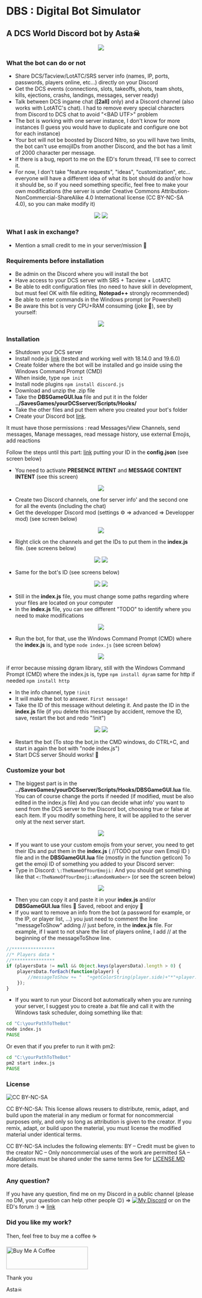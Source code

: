 # DBS : Digital Bot Simulator

## A DCS World Discord bot by Asta☠
<p align="center">
  <img src="https://github.com/frasta/DCS-Discord-bot/blob/main/img/avatar.png?raw=true" />
</p>


### What the bot can do or not
- Share DCS/Tacview/LotATC/SRS server info (names, IP, ports, passwords, players online, etc...) directly on your Discord
- Get the DCS events (connections, slots, takeoffs, shots, team shots, kills, ejections, crashs, landings, messages, server ready)
- Talk between DCS ingame chat (**[2all]** only) and a Discord channel (also works with LotATC's chat). I had to remove every special characters from Discord to DCS chat to avoid "\<BAD UTF\>" problem
- The bot is working with one server instance, I don't know for more instances (I guess you would have to duplicate and configure one bot for each instance)
- Your bot will not be boosted by Discord Nitro, so you will have two limits, the bot can't use emojiIDs from another Discord, and the bot has a limit of 2000 character per message.
- If there is a bug, report to me on the ED's forum thread, I'll see to correct it.
- For now, I don't take "feature requests", "ideas", "customization", etc...  everyone will have a different idea of what its bot should do and/or how it should be, so if you need something specific, feel free to make your own modifications (the server is under Creative Commons Attribution-NonCommercial-ShareAlike 4.0 International license (CC BY-NC-SA 4.0), so you can make modify it)

<p align="center">
  <img src="https://github.com/frasta/DCS-Discord-bot/blob/main/img/liveInfo.png?raw=true" />
  <img src="https://github.com/frasta/DCS-Discord-bot/blob/main/img/events.png?raw=true" />
</p>


### What I ask in exchange?
- Mention a small credit to me in your server/mission 🥰


### Requirements before installation
- Be admin on the Discord where you will install the bot
- Have access to your DCS server with SRS + Tacview + LotATC
- Be able to edit configuration files (no need to have skill in development, but must feel OK with file editing, **Notepad++** strongly recommended)
- Be able to enter commands in the Windows prompt (or Powershell)
- Be aware this bot is very CPU+RAM consuming (joke 🤡), see by yourself:

<p align="center">
  <img src="https://github.com/frasta/DCS-Discord-bot/blob/main/img/CPURAMusage.png?raw=true" />
</p>


### Installation
- Shutdown your DCS server
- Install node.js [link](https://nodejs.org/en/) (tested and working well with 18.14.0 and 19.6.0)
- Create folder where the bot will be installed and go inside using the Windows Command Prompt (CMD)
- When inside, type 
`npm init`
- Install node plugins 
`npm install discord.js`
- Download and unzip the .zip file
- Take the **DBSGameGUI.lua** file and put it in the folder **../SavesGames/yourDCSserver/Scripts/Hooks/**
- Take the other files and put them where you created your bot's folder 
- Create your Discord bot [link](https://discordjs.guide/preparations/setting-up-a-bot-application.html#creating-your-bot).

It must have those permissions : read Messages/View Channels, send messages, Manage messages, read message history, use external Emojis, add reactions

Follow the steps until this part: [link](https://discordjs.guide/creating-your-bot/#using-config-json) putting your ID in the **config.json** (see screen below)
- You need to activate **PRESENCE INTENT** and **MESSAGE CONTENT INTENT** (see this screen)
<p align="center">
  <img src="https://github.com/frasta/DCS-Discord-bot/blob/main/img/intent.png?raw=true" />
</p>

- Create two Discord channels, one for server info' and the second one for all the events (including the chat)
- Get the developper Discord mod (settings ⚙ => advanced => Developper mod) (see screen below)
<p align="center">
  <img src="https://github.com/frasta/DCS-Discord-bot/blob/main/img/devMod.JPG?raw=true" />
</p>

- Right click on the channels and get the IDs to put them in the **index.js** file. (see screens below)
<p align="center">
  <img src="https://github.com/frasta/DCS-Discord-bot/blob/main/img/getChannelID.JPG?raw=true" />
  <img src="https://github.com/frasta/DCS-Discord-bot/blob/main/img/IDinIndexFile.png?raw=true" />
</p>

- Same for the bot's ID (see screens below)
<p align="center">
  <img src="https://github.com/frasta/DCS-Discord-bot/blob/main/img/getBotID.JPG?raw=true" />
  <img src="https://github.com/frasta/DCS-Discord-bot/blob/main/img/IDinIndexFile.png?raw=true" />
</p>

- Still in the **index.js** file, you must change some paths regarding where your files are located on your computer 
- In the **index.js** file, you can see different "TODO" to identify where you need to make modifications
<p align="center">
  <img src="https://github.com/frasta/DCS-Discord-bot/blob/main/img/todos.png?raw=true" />
</p>

- Run the bot, for that, use the  Windows Command Prompt (CMD) where the **index.js** is, and type
`node index.js`
(see screen below) 
<p align="center">
  <img src="https://github.com/frasta/DCS-Discord-bot/blob/main/img/startBot.JPG?raw=true" />
</p>

if error because missing dgram library, still with the Windows Command Prompt (CMD) where the index.js is, type
`npm install dgram`
same for http if needed
`npm install http`
- In the info channel, type 
`!init`
- It will make the bot to answer. 
`First message!`
- Take the ID of this message without deleting it. And paste the ID in the **index.js** file (if you delete this message by accident, remove the ID, save, restart the bot and redo "!init")
<p align="center">
  <img src="https://github.com/frasta/DCS-Discord-bot/blob/main/img/getLiveMessageID.png?raw=true" />
  <img src="https://github.com/frasta/DCS-Discord-bot/blob/main/img/IDinIndexFile.png?raw=true" />
</p>

- Restart the bot (To stop the bot,in the CMD windows, do CTRL+C, and start in again the bot with "node index.js")
- Start DCS server
Should works! 🤞 


### Customize your bot
- The biggest part is in the **../SavesGames/yourDCSserver/Scripts/Hooks/DBSGameGUI.lua** file.
You can of course change the ports if needed (if modified, must be also edited in the index.js file)
And you can decide what info' you want to send from the DCS server to the Discord bot, choosing true or false at each item.
If you modify something here, it will be applied to the server only at the next server start. 
<p align="center">
  <img src="https://github.com/frasta/DCS-Discord-bot/blob/main/img/eventsParams.png?raw=true"/>
</p>

- If you want to use your custom emojis from your server, you need to get their IDs and put them in the **index.js** ( //TODO put your own Emoji ID ) file and in the **DBSGameGUI.lua** file (mostly in the function getIcon)
To get the emoji ID of something you added to your Discord server:
- Type in Discord:
`\:TheNameOfYourEmoji:`
And you should get something like that
`<:TheNameOfYourEmoji:aRandomNumber>`
(or see the screen below)
<p align="center">
  <img src="https://github.com/frasta/DCS-Discord-bot/blob/main/img/EmojiCustom.png?raw=true"/>
</p>

- Then you can copy it and paste it in your **index.js** and/or **DBSGameGUI.lua** files 🙂
Saved, reboot and enjoy 🙂
- If you want to remove an info from the bot (a password for example, or the IP, or player list, ...)
you just need to comment the line "messageToShow" adding // just before, in the **index.js** file.
For example, if I want to not share the list of players online, I add // at the beginning of the messageToShow line.
```javascript
//****************
//* Players data *
//****************
if (playersData != null && Object.keys(playersData).length > 0) {
	playersData.forEach(function(player) {
		//messageToShow += "  "+getColorString(player.side)+"*"+player.name+"* "+player.aircraft+"\n"
	});
}
```
- If you want to run your Discord bot automatically when you are running your server, I suggest you to create a .bat file and call it with the Windows task scheduler, doing something like that:
```bat
cd "C:\yourPathToTheBot"
node index.js
PAUSE
```
Or even that if you prefer to run it with pm2:
```bat
cd "C:\yourPathToTheBot"
pm2 start index.js
PAUSE
```


### License
![CC BY-NC-SA](https://mirrors.creativecommons.org/presskit/buttons/88x31/png/by-nc-sa.png)

CC BY-NC-SA: This license allows reusers to distribute, remix, adapt, and build upon the material in any medium or format for noncommercial purposes only, and only so long as attribution is given to the creator. If you remix, adapt, or build upon the material, you must license the modified material under identical terms. 

CC BY-NC-SA includes the following elements:
BY – Credit must be given to the creator
NC – Only noncommercial uses of the work are permitted
SA – Adaptations must be shared under the same terms
See for [LICENSE.MD](https://github.com/frasta/DCS-Discord-bot/blob/main/LICENSE.md) more details.

### Any question?
If you have any question, find me on my Discord in a public channel (please no DM, your question can help other people 😉) =>
[![My Discord](https://cdn.discordapp.com/attachments/559138601573548052/999311782382424084/unknown.png)](https://discord.gg/ZUZdMzQ)
or on the ED's forum :) => [link](https://forum.dcs.world/topic/318803-discord-bot-for-dcs-dbs-digital-bot-simulator-by-asta/)



### Did you like my work?
Then, feel free to buy me a coffee ☕ 

<a href="https://www.buymeacoffee.com/Astazou" target="_blank"><img src="https://cdn.buymeacoffee.com/buttons/v2/default-yellow.png" alt="Buy Me A Coffee" style="height: 60px !important;width: 217px !important;" ></a>


Thank you

Asta☠